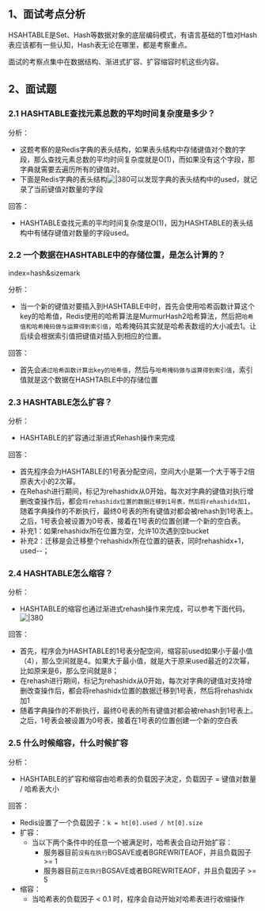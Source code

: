 
## 1、面试考点分析

HSAHTABLE是Set、Hash等数据对象的底层编码模式，有语言基础的T恤对Hash表应该都有一些认知，Hash表无论在哪里，都是考察重点。

面试的考察点集中在数据结构、渐进式扩容、扩容缩容时机这些内容。

## 2、面试题

### 2.1 HASHTABLE查找元素总数的平均时间复杂度是多少？

分析：
- 这题考察的是Redis字典的表头结构，如果表头结构中存储键值对个数的字段，那么查找元素总数的平均时间复杂度就是O(1)，而如果没有这个字段，那字典就需要去遍历所有的键值对。
- 下面是Redis字典的表头结构![|380](https://my-obsidian-image.oss-cn-guangzhou.aliyuncs.com/2024/04/46425755b9b09feef7e43e548b19bd4c.png)可以发现字典的表头结构中的used，就记录了当前键值对数量的字段

回答：
- HASHTABLE查找元素的平均时间复杂度是O(1)，因为HASHTABLE的表头结构中有储存键值对数量的字段used。
### 2.2 一个数据在HASHTABLE中的存储位置，是怎么计算的？

index=hash&sizemark

分析：
- 当一个新的键值对要插入到HASHTABLE中时，首先会使用哈希函数计算这个key的哈希值，Redis使用的哈希算法是MurmurHash2哈希算法，然后把`哈希值和哈希掩码做与运算得到索引值`，哈希掩码其实就是哈希表数组的大小减去1。让后续会根据索引值把键值对插入到相应的位置。

回答：
- 首先会`通过哈希函数计算出key的哈希值`，然后与`哈希掩码做与运算得到索引值`，索引值就是这个数据在HASHTABLE中的存储位置

### 2.3 HASHTABLE怎么扩容？

分析：
- HASHTABLE的扩容通过渐进式Rehash操作来完成

回答：
- 首先程序会为HASHTABLE的1号表分配空间，空间大小是第一个大于等于2倍原表大小的2次幂。
- 在Rehash进行期间，标记为rehashidx从0开始，每次对字典的键值对执行增删改查操作后，都会`将rehashidx位置的数据迁移到1号表，然后将rehashidx加1`，随着字典操作的不断执行，最终0号表的所有键值对都会被rehash到1号表上。之后，1号表会被设置为0号表，接着在1号表的位置创建一个新的空白表。
- 补充1：如果rehashidx所在位置为空，允许10次遇到空bucket
- 补充2：迁移是会迁移整个rehashidx所在位置的链表，同时rehashidx+1，used--；

### 2.4 HASHTABLE怎么缩容？

分析：
- HASHTABLE的缩容也通过渐进式rehash操作来完成，可以参考下面代码。![|380](https://my-obsidian-image.oss-cn-guangzhou.aliyuncs.com/2024/04/6509c157abfbb94a572072c9d21681cc.png)

回答：
- 首先，程序会为HASHTABLE的1号表分配空间，缩容前used如果小于最小值（4），那么空间就是4。如果大于最小值，就是大于原来used最近的2次幂，比如原来是6，那么空间就是8；
- 在rehash进行期间，标记为rehashidx从0开始，每次对字典的键值对支持增删改查操作后，都会将rehashidx位置的数据迁移到1号表，然后将rehashidx加1
- 随着字典操作的不断执行，最终0号表的所有键值对都会被rehash到1号表上。之后，1号表会被设置为0号表，接着在1号表的位置创建一个新的空白表

### 2.5 什么时候缩容，什么时候扩容

分析：
- HASHTABLE的扩容和缩容由哈希表的负载因子决定，负载因子 = 键值对数量 / 哈希表大小

回答：
- Redis设置了一个负载因子：`k = ht[0].used / ht[0].size`
- 扩容：
	- 当以下两个条件中的任意一个被满足时，哈希表会自动开始扩容：
		- 服务器目前`没有在执行`BGSAVE或者BGREWRITEAOF，并且负载因子 >= 1
		- 服务器目前`正在执行`BGSAVE或者BGREWRITEAOF，并且负载因子 >= 5
- 缩容：
	- 当哈希表的负载因子 < 0.1 时，程序会自动开始对哈希表进行收缩操作